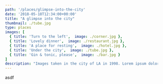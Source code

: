 ```yaml
---
path: '/places/glimpse-into-the-city'
date: '2018-05-18T12:34:00+00:00'
title: "A glimpse into the city"
thumbnail: ./tube.jpg
type: places
images: [
  { title: 'Turn to the left',  image: ./corner.jpg },
  { title: 'Lovely dinner',  image: ./restaurant.jpg },
  { title: 'A place for resting',  image: ./hotel.jpg },
  { title: 'Under the city',  image: ./tube.jpg },
  { title: 'Gin & tonic, please',  image: ./bar.jpg }
]
description: "Images taken in the city of LA in 1998. Lorem ipsum dolor sit amet, consectetur adipiscing elit. Nunc sit amet augue lorem. Pellentesque habitant morbi tristique senectus et netus et malesuada fames ac turpis egestas. Aenean cursus sem ligula, quis facilisis erat bibendum ut."
---
```

asdf